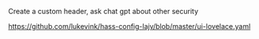 Create a custom header, ask chat gpt about other security

https://github.com/lukevink/hass-config-lajv/blob/master/ui-lovelace.yaml